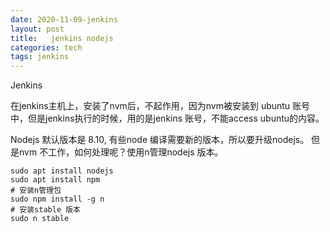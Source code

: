 ```yaml
---
date: 2020-11-09-jenkins
layout: post
title:   jenkins nodejs
categories: tech
tags: jenkins 
---
```


Jenkins

在jenkins主机上，安装了nvm后，不起作用，因为nvm被安装到 ubuntu 账号中，但是jenkins执行的时候，用的是jenkins 账号，不能access ubuntu的内容。 

Nodejs 默认版本是 8.10, 有些node 编译需要新的版本，所以要升级nodejs。
但是nvm 不工作，如何处理呢？使用n管理nodejs 版本。

```
sudo apt install nodejs
sudo apt install npm
# 安装n管理包
sudo npm install -g n
# 安装stable 版本
sudo n stable
```

